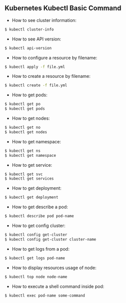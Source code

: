 ## Kubernetes Kubectl Basic Command

- How to see cluster information:
```sh
$ kubectl cluster-info 
```

- How to see API version:
```sh
$ kubectl api-version
```

- How to configure a resource by filename:
```sh
$ kubectl apply -f file.yml
```

- How to create a resource by filename:
```sh
$ kubectl create -f file.yml
```

- How to get pods:
```sh
$ kubectl get po
$ kubectl get pods
```

- How to get nodes:
```sh
$ kubectl get no
$ kubectl get nodes
```

- How to get namespace:
```sh
$ kubectl get ns
$ kubectl get namespace
```

- How to get service:
```sh
$ kubectl get svc
$ kubectl get services
```

- How to get deployment:
```sh
$ kubectl get deployment
```

- How to get describe a pod:
```sh
$ kubectl describe pod pod-name
```

- How to get config cluster:
```sh
$ kubectl config get-cluster
$ kubectl config get-cluster cluster-name
```

- How to get logs from a pod:
```sh
$ kubectl get logs pod-name
```

- How to display resources usage of node:
```sh
$ kubectl top node node-name
```

- How to execute a shell command inside pod:
```sh
$ kubectl exec pod-name some-command
```
